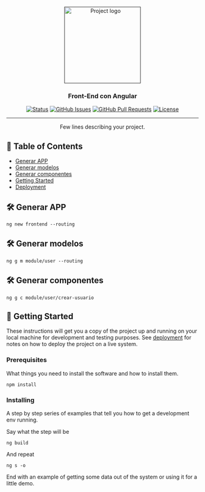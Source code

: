 <p align="center">
  <a href="" rel="noopener">
 <img width=200px height=200px src="https://i.imgur.com/6wj0hh6.jpg" alt="Project logo"></a>
</p>

<h3 align="center">Front-End con Angular</h3>

<div align="center">

[![Status](https://img.shields.io/badge/status-active-success.svg)]()
[![GitHub Issues](https://img.shields.io/github/issues/kylelobo/The-Documentation-Compendium.svg)](https://github.com/kylelobo/The-Documentation-Compendium/issues)
[![GitHub Pull Requests](https://img.shields.io/github/issues-pr/kylelobo/The-Documentation-Compendium.svg)](https://github.com/kylelobo/The-Documentation-Compendium/pulls)
[![License](https://img.shields.io/badge/license-MIT-blue.svg)](/LICENSE)

</div>

---

<p align="center"> Few lines describing your project.
    <br> 
</p>

## 📝 Table of Contents

- [Generar APP](#generarAPP)
- [Generar modelos](#generarModelo)
- [Generar componentes](#generarComponentes)
- [Getting Started](#getting_started)
- [Deployment](#deployment)


## 🛠️ Generar APP <a name = "generarAPP"></a>

````
ng new frontend --routing
````

## 🛠️ Generar modelos <a name = "generarModelo"></a>
````
ng g m module/user --routing
````

## 🛠️ Generar componentes <a name = "generarComponentes"></a>
````
ng g c module/user/crear-usuario
````

## 🏁 Getting Started <a name = "getting_started"></a>

These instructions will get you a copy of the project up and running on your local machine for development and testing purposes. See [deployment](#deployment) for notes on how to deploy the project on a live system.

### Prerequisites

What things you need to install the software and how to install them.

```
npm install
```

### Installing

A step by step series of examples that tell you how to get a development env running.

Say what the step will be

```
ng build
```

And repeat

```
ng s -o
```

End with an example of getting some data out of the system or using it for a little demo.
